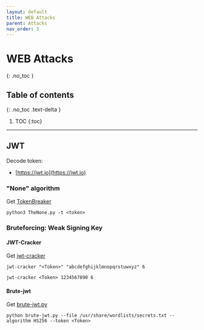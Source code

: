 ```yaml
---
layout: default
title: WEB Attacks
parent: Attacks
nav_order: 3
---
```


# WEB Attacks
{: .no_toc }

## Table of contents
{: .no_toc .text-delta }

1. TOC
{:toc}

---

## JWT
Decode token:
* [https://jwt.io](https://jwt.io)

### "None" algorithm
Get [TokenBreaker](https://github.com/Goron/TokenBreaker)
```
python3 TheNone.py -t <token>
```

### Bruteforcing: Weak Signing Key 

#### JWT-Cracker
Get [jwt-cracker](https://github.com/lmammino/jwt-cracker)
```
jwt-cracker "<Token>" "abcdefghijklmnopqrstuwxyz" 6
```
```
jwt-cracker <Token> 1234567890 6
```
#### Brute-jwt
Get [brute-jwt.py](https://github.com/NotSoSecure/json_web_tokens)
```
python brute-jwt.py --file /usr/share/wordlists/secrets.txt --algorithm HS256 --token <Token>
```